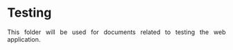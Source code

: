 <div align="justify">

# Testing
This folder will be used for documents related to testing the web application.

</div>